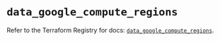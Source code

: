 # `data_google_compute_regions`

Refer to the Terraform Registry for docs: [`data_google_compute_regions`](https://registry.terraform.io/providers/hashicorp/google/6.36.0/docs/data-sources/compute_regions).
